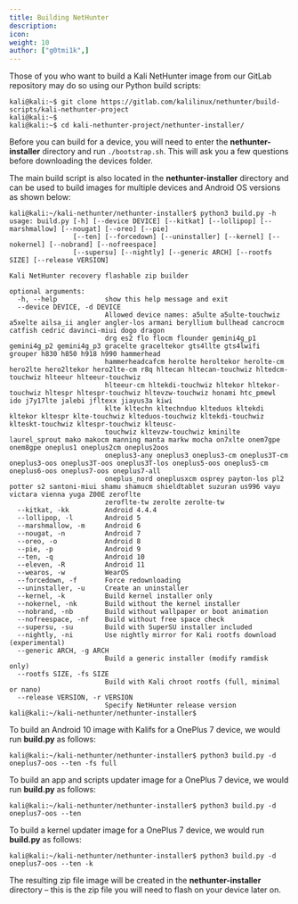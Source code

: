 ```yaml
---
title: Building NetHunter
description:
icon:
weight: 10
author: ["g0tmi1k",]
---
```


Those of you who want to build a Kali NetHunter image from our GitLab repository may do so using our Python build scripts:

```console
kali@kali:~$ git clone https://gitlab.com/kalilinux/nethunter/build-scripts/kali-nethunter-project
kali@kali:~$
kali@kali:~$ cd kali-nethunter-project/nethunter-installer/
```

Before you can build for a device, you will need to enter the **nethunter-installer** directory and run `./bootstrap.sh`. This will ask you a few questions before downloading the devices folder.

The main build script is also located in the **nethunter-installer** directory and can be used to build images for multiple devices and Android OS versions as shown below:

```console
kali@kali:~/kali-nethunter/nethunter-installer$ python3 build.py -h
usage: build.py [-h] [--device DEVICE] [--kitkat] [--lollipop] [--marshmallow] [--nougat] [--oreo] [--pie]
                [--ten] [--forcedown] [--uninstaller] [--kernel] [--nokernel] [--nobrand] [--nofreespace]
                [--supersu] [--nightly] [--generic ARCH] [--rootfs SIZE] [--release VERSION]

Kali NetHunter recovery flashable zip builder

optional arguments:
  -h, --help            show this help message and exit
  --device DEVICE, -d DEVICE
                        Allowed device names: a5ulte a5ulte-touchwiz a5xelte ailsa_ii angler angler-los armani beryllium bullhead cancrocm catfish cedric davinci-miui dogo dragon
                        drg es2 flo flocm flounder gemini4g_p1 gemini4g_p2 gemini4g_p3 gracelte graceltekor gts4llte gts4lwifi grouper h830 h850 h918 h990 hammerhead
                        hammerheadcafcm herolte heroltekor herolte-cm hero2lte hero2ltekor hero2lte-cm r8q hltecan hltecan-touchwiz hltedcm-touchwiz hlteeur hlteeur-touchwiz
                        hlteeur-cm hltekdi-touchwiz hltekor hltekor-touchwiz hltespr hltespr-touchwiz hltevzw-touchwiz honami htc_pmewl ido j7y17lte jalebi jfltexx jiayus3a kiwi
                        klte kltechn kltechnduo klteduos kltekdi kltekor kltespr klte-touchwiz klteduos-touchwiz kltekdi-touchwiz klteskt-touchwiz kltespr-touchwiz klteusc-
                        touchwiz kltevzw-touchwiz kminilte laurel_sprout mako makocm manning manta markw mocha on7xlte onem7gpe onem8gpe oneplus1 oneplus2cm oneplus2oos
                        oneplus3-any oneplus3 oneplus3-cm oneplus3T-cm oneplus3-oos oneplus3T-oos oneplus3T-los oneplus5-oos oneplus5-cm oneplus6-oos oneplus7-oos oneplus7-all
                        oneplus_nord oneplusxcm osprey payton-los pl2 potter s2 santoni-miui shamu shamucm shieldtablet suzuran us996 vayu victara vienna yuga Z00E zeroflte
                        zeroflte-tw zerolte zerolte-tw
  --kitkat, -kk         Android 4.4.4
  --lollipop, -l        Android 5
  --marshmallow, -m     Android 6
  --nougat, -n          Android 7
  --oreo, -o            Android 8
  --pie, -p             Android 9
  --ten, -q             Android 10
  --eleven, -R          Android 11
  --wearos, -w          WearOS
  --forcedown, -f       Force redownloading
  --uninstaller, -u     Create an uninstaller
  --kernel, -k          Build kernel installer only
  --nokernel, -nk       Build without the kernel installer
  --nobrand, -nb        Build without wallpaper or boot animation
  --nofreespace, -nf    Build without free space check
  --supersu, -su        Build with SuperSU installer included
  --nightly, -ni        Use nightly mirror for Kali rootfs download (experimental)
  --generic ARCH, -g ARCH
                        Build a generic installer (modify ramdisk only)
  --rootfs SIZE, -fs SIZE
                        Build with Kali chroot rootfs (full, minimal or nano)
  --release VERSION, -r VERSION
                        Specify NetHunter release version
kali@kali:~/kali-nethunter/nethunter-installer$
```

To build an Android 10 image with Kalifs for a OnePlus 7 device, we would run **build.py** as follows:

```console
kali@kali:~/kali-nethunter/nethunter-installer$ python3 build.py -d oneplus7-oos --ten -fs full
```

To build an app and scripts updater image for a OnePlus 7 device, we would run **build.py** as follows:

```console
kali@kali:~/kali-nethunter/nethunter-installer$ python3 build.py -d oneplus7-oos --ten
```

To build a kernel updater image for a OnePlus 7 device, we would run **build.py** as follows:

```console
kali@kali:~/kali-nethunter/nethunter-installer$ python3 build.py -d oneplus7-oos --ten -k
```

The resulting zip file image will be created in the **nethunter-installer** directory – this is the zip file you will need to flash on your device later on.
